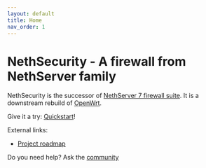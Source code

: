 ```yaml
---
layout: default
title: Home
nav_order: 1
---
```


# NethSecurity - A firewall from NethServer family

NethSecurity is the successor of [NethServer 7 firewall suite](https://docs.nethserver.org/en/v7/firewall.html).
It is a downstream rebuild of [OpenWrt](https://openwrt.org/).

Give it a try: [Quickstart](quickstart.md)!

External links:
- [Project roadmap](https://trello.com/b/FndRrgIp/nethsecurity-project)

Do you need help? Ask the [community](https://community.nethserver.org/)
